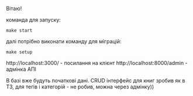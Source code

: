 Вітаю!

команда для запуску:

```console
make start
```

далі потрібно виконати команду для міграцій:
```console
make setup
```

http://localhost:3000/  - посилання на клієнт
http://localhost:8000/admin - адмінка АПІ

В базі вже будуть початкові дані.
CRUD інтерфейс для книг зробив як в ТЗ, для тегів і категорій - не робив, можна через адмінку))
